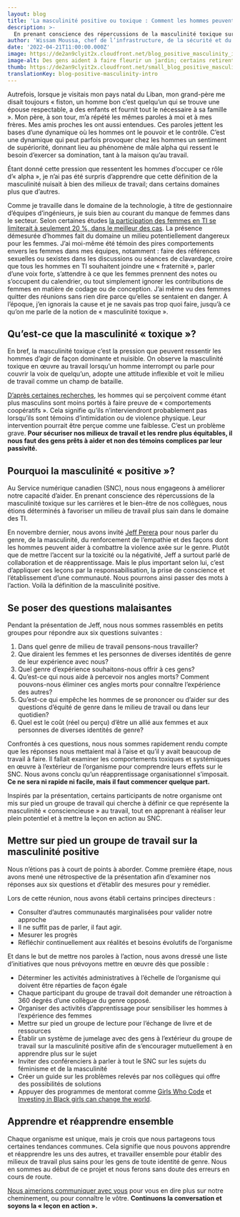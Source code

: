 ```yaml
---
layout: blog
title: 'La masculinité positive ou toxique : Comment les hommes peuvent transformer la culture organisationnelle '
description: >-
  En prenant conscience des répercussions de la masculinité toxique sur les carrières et le bien-être de nos collègues, nous étions déterminés à favoriser un milieu de travail plus sain dans le domaine des TI. Voici comment nous nous y prenons.
author: 'Wissam Moussa, chef de l’infrastructure, de la sécurité et du soutien technique'
date: '2022-04-21T11:00:00.000Z'
image: https://de2an9clyit2x.cloudfront.net/blog_positive_masculinity_intro_499c43c730.jpg
image-alt: Des gens aident à faire fleurir un jardin; certains retirent des plantes mortes et d’autres arrosent des plantes en croissance.
thumb: https://de2an9clyit2x.cloudfront.net/small_blog_positive_masculinity_intro_499c43c730.jpg
translationKey: blog-positive-masculinity-intro
---
```

Autrefois, lorsque je visitais mon pays natal du Liban, mon grand-père me disait toujours « fiston, un homme bon c’est quelqu’un qui se trouve une épouse respectable, a des enfants et fournit tout le nécessaire à sa famille ». Mon père, à son tour, m’a répété les mêmes paroles à moi et à mes frères. Mes amis proches les ont aussi entendues. Ces paroles jettent les bases d’une dynamique où les hommes ont le pouvoir et le contrôle. C’est une dynamique qui peut parfois provoquer chez les hommes un sentiment de supériorité, donnant lieu au phénomène de mâle alpha qui ressent le besoin d’exercer sa domination, tant à la maison qu’au travail. 

Étant donné cette pression que ressentent les hommes d’occuper ce rôle d’« alpha », je n’ai pas été surpris d’apprendre que cette définition de la masculinité nuisait à bien des milieux de travail; dans certains domaines plus que d’autres. 

Comme je travaille dans le domaine de la technologie, à titre de gestionnaire d’équipes d’ingénieurs, je suis bien au courant du manque de femmes dans le secteur. Selon certaines études [la participation des femmes en TI se limiterait à seulement 20 %, dans le meilleur des cas](https://nomadis.co/fr/presence-des-femmes-en-ti-comment-cheminer-vers-une-representation-equitable). La présence démesurée d’hommes fait du domaine un milieu potentiellement dangereux pour les femmes. J’ai moi-même été témoin des pires comportements envers les femmes dans mes équipes, notamment : faire des références sexuelles ou sexistes dans les discussions ou séances de clavardage, croire que tous les hommes en TI souhaitent joindre une « fraternité », parler d’une voix forte, s’attendre à ce que les femmes prennent des notes ou s’occupent du calendrier, ou tout simplement ignorer les contributions de femmes en matière de codage ou de conception. J’ai même vu des femmes quitter des réunions sans rien dire parce qu’elles se sentaient en danger. À l’époque, j’en ignorais la cause et je ne savais pas trop quoi faire, jusqu’à ce qu’on me parle de la notion de « masculinité toxique ». 
## Qu’est-ce que la masculinité « toxique »?

En bref, la masculinité toxique c’est la pression que peuvent ressentir les hommes d’agir de façon dominante et nuisible. On observe la masculinité toxique en œuvre au travail lorsqu’un homme interrompt ou parle pour couvrir la voix de quelqu’un, adopte une attitude inflexible et voit le milieu de travail comme un champ de bataille.

[D’après certaines recherches](https://www.sciencedirect.com/science/article/pii/S0022440519300901?via%3Dihub), les hommes qui se perçoivent comme étant plus masculins sont moins portés à faire preuve de « comportements coopératifs ». Cela signifie qu’ils n’interviendront probablement pas lorsqu’ils sont témoins d’intimidation ou de violence physique. Leur intervention pourrait être perçue comme une faiblesse. C’est un problème grave. **Pour sécuriser nos milieux de travail et les rendre plus équitables, il nous faut des gens prêts à aider et non des témoins complices par leur passivité.**
## Pourquoi la masculinité « positive »?
Au Service numérique canadien (SNC), nous nous engageons à améliorer notre capacité d’aider. En prenant conscience des répercussions de la masculinité toxique sur les carrières et le bien-être de nos collègues, nous étions déterminés à favoriser un milieu de travail plus sain dans le domaine des TI.

En novembre dernier, nous avons invité [Jeff Perera](https://ca.linkedin.com/in/jeffperera) pour nous parler du genre, de la masculinité, du renforcement de l’empathie et des façons dont les hommes peuvent aider à combattre la violence axée sur le genre. Plutôt que de mettre l’accent sur la toxicité ou la négativité, Jeff a surtout parlé de collaboration et de réapprentissage. Mais le plus important selon lui, c’est d’appliquer ces leçons par la responsabilisation, la prise de conscience et l’établissement d’une communauté. Nous pourrons ainsi passer des mots à l’action. Voilà la définition de la masculinité positive. 
## Se poser des questions malaisantes
Pendant la présentation de Jeff, nous nous sommes rassemblés en petits groupes pour répondre aux six questions suivantes :

1. Dans quel genre de milieu de travail pensons-nous travailler? 
2. Que diraient les femmes et les personnes de diverses identités de genre de leur expérience avec nous? 
3. Quel genre d’expérience souhaitons-nous offrir à ces gens? 
4. Qu’est-ce qui nous aide à percevoir nos angles morts? Comment pouvons-nous éliminer ces angles morts pour connaître l’expérience des autres?
5. Qu’est-ce qui empêche les hommes de se prononcer ou d’aider sur des questions d’équité de genre dans le milieu de travail ou dans leur quotidien? 
6. Quel est le coût (réel ou perçu) d’être un allié aux femmes et aux personnes de diverses identités de genre?

Confrontés à ces questions, nous nous sommes rapidement rendu compte que les réponses nous mettaient mal à l’aise et qu’il y avait beaucoup de travail à faire. Il fallait examiner les comportements toxiques et systémiques en œuvre à l’extérieur de l’organisme pour comprendre leurs effets sur le SNC. Nous avons conclu qu’un réapprentissage organisationnel s’imposait.  **Ce ne sera ni rapide ni facile, mais il faut commencer quelque part.** 

Inspirés par la présentation, certains participants de notre organisme ont mis sur pied un groupe de travail qui cherche à définir ce que représente la masculinité « consciencieuse » au travail, tout en apprenant à réaliser leur plein potentiel et à mettre la leçon en action au SNC. 
## Mettre sur pied un groupe de travail sur la masculinité positive
Nous n’étions pas à court de points à aborder. Comme première étape, nous avons mené une rétrospective de la présentation afin d’examiner nos réponses aux six questions et d’établir des mesures pour y remédier. 

Lors de cette réunion, nous avons établi certains principes directeurs :

* Consulter d’autres communautés marginalisées pour valider notre approche
* Il ne suffit pas de parler, il faut agir. 
* Mesurer les progrès 
* Réfléchir continuellement aux réalités et besoins évolutifs de l’organisme

Et dans le but de mettre nos paroles à l’action, nous avons dressé une liste d’initiatives que nous prévoyons mettre en œuvre dès que possible : 

* Déterminer les activités administratives à l’échelle de l’organisme qui doivent être réparties de façon égale 
* Chaque participant du groupe de travail doit demander une rétroaction à 360 degrés d’une collègue du genre opposé.
* Organiser des activités d’apprentissage pour sensibiliser les hommes à l’expérience des femmes
* Mettre sur pied un groupe de lecture pour l’échange de livre et de ressources
* Établir un système de jumelage avec des gens à l’extérieur du groupe de travail sur la masculinité positive afin de s’encourager mutuellement à en apprendre plus sur le sujet
* Inviter des conférenciers à parler à tout le SNC sur les sujets du féminisme et de la masculinité
* Créer un guide sur les problèmes relevés par nos collègues qui offre des possibilités de solutions
* Appuyer des programmes de mentorat comme [Girls Who Code](https://girlswhocode.com/) et [Investing in Black girls can change the world](https://www.blackkidscode.com/).

## Apprendre et réapprendre ensemble 

Chaque organisme est unique, mais je crois que nous partageons tous certaines tendances communes. Cela signifie que nous pouvons apprendre et réapprendre les uns des autres, et travailler ensemble pour établir des milieux de travail plus sains pour les gens de toute identité de genre. Nous en sommes au début de ce projet et nous ferons sans doute des erreurs en cours de route. 

[Nous aimerions communiquer avec vous](mailto:cds-snc@tbs-sct.gc.ca) pour vous en dire plus sur notre cheminement, ou pour connaître le vôtre. **Continuons la conversation et soyons la « leçon en action ».**

